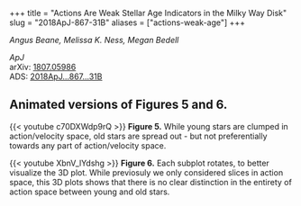 +++
title = "Actions Are Weak Stellar Age Indicators in the Milky Way Disk"
slug = "2018ApJ-867-31B"
aliases = ["actions-weak-age"]
+++

_Angus Beane, Melissa K. Ness, Megan Bedell_

_ApJ_<br/>
arXiv: [1807.05986](https://arxiv.org/abs/1807.05986)<br/>
ADS: [2018ApJ...867...31B](http://adsabs.harvard.edu/abs/2018ApJ...867...31B)

## Animated versions of Figures 5 and 6.

{{< youtube c70DXWdp9rQ >}}
**Figure 5.** While young stars are clumped in action/velocity space, old stars are spread out - but not preferentially towards any part of action/velocity space.

{{< youtube XbnV_lYdshg >}}
**Figure 6.** Each subplot rotates, to better visualize the 3D plot. While previosuly we only considered slices in action space, this 3D plots shows that there is no clear distinction in the entirety of action space between young and old stars.
